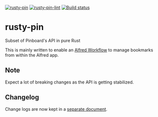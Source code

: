 [![rusty-pin](https://github.com/spamwax/rusty-pin/actions/workflows/main.yml/badge.svg)](https://github.com/spamwax/rusty-pin/actions/workflows/main.yml)
[![rusty-pin-lint](https://github.com/spamwax/rusty-pin/actions/workflows/lint.yml/badge.svg)](https://github.com/spamwax/rusty-pin/actions/workflows/lint.yml)
[![Build status](https://ci.appveyor.com/api/projects/status/b09qw5r38gn08aq3/branch/master?svg=true)](https://ci.appveyor.com/project/spamwax/rusty-pin/branch/master)

# rusty-pin
Subset of Pinboard's API in pure Rust

This is mainly written to enable an [Alfred Workflow](https://github.com/spamwax/alfred-pinboard-rs) to manage bookmarks from within the Alfred app.

## Note
Expect a lot of breaking changes as the API is getting stabilized.

## Changelog

Change logs are now kept in a [separate document](./CHANGELOG.md).
